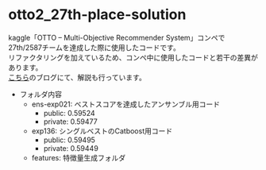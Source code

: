 # otto2_27th-place-solution
kaggle「OTTO – Multi-Objective Recommender System」コンペで27th/2587チームを達成した際に使用したコードです。  
リファクタリングを加えているため、コンペ中に使用したコードと若干の差異があります。  
[こちら](https://kurokurob.hatenablog.com/entry/2023/02/05/154043)のブログにて、解説も行っています。  


- フォルダ内容
  - ens-exp021: ベストスコアを達成したアンサンブル用コード
    - public: 0.59524
    - private: 0.59477
  - exp136: シングルベストのCatboost用コード
    - public: 0.59495
    - private: 0.59449
  - features: 特徴量生成フォルダ